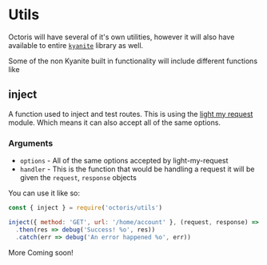 # Utils

Octoris will have several of it's own utilities, however it will also have available to entire [`kyanite`](https://github.com/dhershman1/kyanite) library as well.

Some of the non Kyanite built in functionality will include different functions like

## inject

A function used to inject and test routes. This is using the [light my request](https://github.com/jsumners/light-my-request) module. Which means it can also accept all of the same options.

### Arguments

- `options` - All of the same options accepted by light-my-request
- `handler` - This is the function that would be handling a request it will be given the `request`, `response` objects

You can use it like so:
```js
const { inject } = require('octoris/utils')

inject({ method: 'GET', url: '/home/account' }, (request, response) => {})
  .then(res => debug('Success! %o', res))
  .catch(err => debug('An error happened %o', err))
```

More Coming soon!
